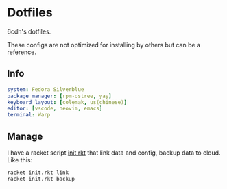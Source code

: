 # Dotfiles

6cdh's dotfiles.

These configs are not optimized for installing by others but can be a reference.

## Info

```yaml
system: Fedora Silverblue
package manager: [rpm-ostree, yay]
keyboard layout: [colemak, us(chinese)]
editor: [vscode, neovim, emacs]
terminal: Warp
```

## Manage

I have a racket script [init.rkt](init.rkt) that link data and config, backup data to cloud. Like this:

```bash
racket init.rkt link
racket init.rkt backup
```

